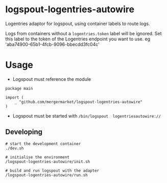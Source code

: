 # logspout-logentries-autowire

Logentries adaptor for logspout, using container labels to route logs.

Logs from containers without a `logentries.token` label will be ignored. Set this label to the token of the Logentries endpoint you want to use. eg 'aba74900-65b1-4fcb-9096-bbecdd3fc04c'

# Usage

* Logspout must reference the module

```
package main

import (
    _ "github.com/mergermarket/logspout-logentries-autowire"
)
```

* Logspout must be started with `/bin/logspout  logentriesautowire://`


## Developing

    # start the development container
    ./dev.sh
    
    # initialise the environment
    /logspout-logentries-autowire/init.sh
    
    # build and run logspout with the adapter
    /logspout-logentries-autowire/run.sh